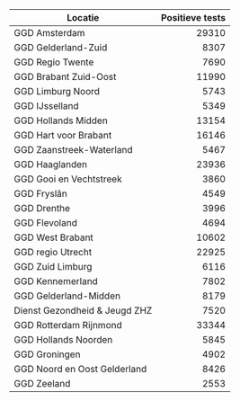| Locatie | Positieve tests |
|---------|----------------:|
| GGD Amsterdam                            | 29310 |
| GGD Gelderland-Zuid                      |  8307 |
| GGD Regio Twente                         |  7690 |
| GGD Brabant Zuid-Oost                    | 11990 |
| GGD Limburg Noord                        |  5743 |
| GGD IJsselland                           |  5349 |
| GGD Hollands Midden                      | 13154 |
| GGD Hart voor Brabant                    | 16146 |
| GGD Zaanstreek-Waterland                 |  5467 |
| GGD Haaglanden                           | 23936 |
| GGD Gooi en Vechtstreek                  |  3860 |
| GGD Fryslân                              |  4549 |
| GGD Drenthe                              |  3996 |
| GGD Flevoland                            |  4694 |
| GGD West Brabant                         | 10602 |
| GGD regio Utrecht                        | 22925 |
| GGD Zuid Limburg                         |  6116 |
| GGD Kennemerland                         |  7802 |
| GGD Gelderland-Midden                    |  8179 |
| Dienst Gezondheid & Jeugd ZHZ            |  7520 |
| GGD Rotterdam Rijnmond                   | 33344 |
| GGD Hollands Noorden                     |  5845 |
| GGD Groningen                            |  4902 |
| GGD Noord en Oost Gelderland             |  8426 |
| GGD Zeeland                              |  2553 |
